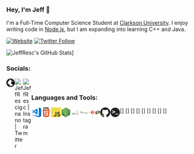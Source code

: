 ### Hey, I'm Jeff 👋
I'm a Full-Time Computer Science Student at [Clarkson University](https://clarkson.edu). I enjoy writing code in [Node.js](https://nodejs.org/), but I am expanding into learning C++ and Java.

[![Website](https://img.shields.io/website?label=JeffResc.dev&style=for-the-badge&url=https%3A%2F%2JeffResc.dev)](https://JeffResc.dev)
[![Twitter Follow](https://img.shields.io/twitter/follow/JeffRescignano?color=1DA1F2&logo=twitter&style=for-the-badge)](https://twitter.com/intent/follow?original_referer=https%3A%2F%2Fgithub.com%2FJeffResc&screen_name=JeffRescignano)

![JeffResc's GitHub Stats](https://github-readme-stats.vercel.app/api?username=JeffResc&show_icons=true&theme=synthwave)]

### Socials:

[<img align="left" alt="JeffResc.dev" width="22px" src="https://raw.githubusercontent.com/iconic/open-iconic/master/svg/globe.svg" />][website]
[<img align="left" alt="JeffRescignano | Twitter" width="22px" src="https://cdn.jsdelivr.net/npm/simple-icons@v3/icons/twitter.svg" />][twitter]
[<img align="left" alt="JeffResc | Instagram" width="22px" src="https://cdn.jsdelivr.net/npm/simple-icons@v3/icons/instagram.svg" />][instagram]

<br />

### Languages and Tools:

[<img align="left" alt="Visual Studio Code" width="26px" src="https://raw.githubusercontent.com/github/explore/80688e429a7d4ef2fca1e82350fe8e3517d3494d/topics/visual-studio-code/visual-studio-code.png" />]
[<img align="left" alt="HTML5" width="26px" src="https://raw.githubusercontent.com/github/explore/80688e429a7d4ef2fca1e82350fe8e3517d3494d/topics/html/html.png" />]
[<img align="left" alt="JavaScript" width="26px" src="https://raw.githubusercontent.com/github/explore/80688e429a7d4ef2fca1e82350fe8e3517d3494d/topics/javascript/javascript.png" />]
[<img align="left" alt="Node.js" width="26px" src="https://raw.githubusercontent.com/github/explore/80688e429a7d4ef2fca1e82350fe8e3517d3494d/topics/nodejs/nodejs.png" />]
[<img align="left" alt="MySQL" width="26px" src="https://raw.githubusercontent.com/github/explore/80688e429a7d4ef2fca1e82350fe8e3517d3494d/topics/mysql/mysql.png" />]
[<img align="left" alt="MongoDB" width="26px" src="https://raw.githubusercontent.com/github/explore/80688e429a7d4ef2fca1e82350fe8e3517d3494d/topics/mongodb/mongodb.png" />]
[<img align="left" alt="Git" width="26px" src="https://raw.githubusercontent.com/github/explore/80688e429a7d4ef2fca1e82350fe8e3517d3494d/topics/git/git.png" />]
[<img align="left" alt="GitHub" width="26px" src="https://raw.githubusercontent.com/github/explore/78df643247d429f6cc873026c0622819ad797942/topics/github/github.png" />]
[<img align="left" alt="Terminal" width="26px" src="https://raw.githubusercontent.com/github/explore/80688e429a7d4ef2fca1e82350fe8e3517d3494d/topics/terminal/terminal.png" />]

[website]: https://JeffResc.dev
[twitter]: https://twitter.com/JeffRescignano
[instagram]: https://instagram.com/JeffResc